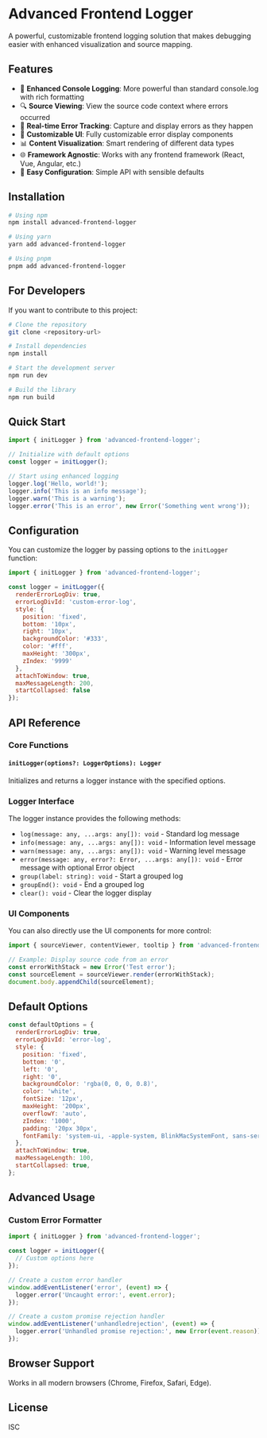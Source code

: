 # Advanced Frontend Logger

A powerful, customizable frontend logging solution that makes debugging easier with enhanced visualization and source mapping.

## Features

- 🚀 **Enhanced Console Logging**: More powerful than standard console.log with rich formatting
- 🔍 **Source Viewing**: View the source code context where errors occurred
- 🔄 **Real-time Error Tracking**: Capture and display errors as they happen
- 🎨 **Customizable UI**: Fully customizable error display components
- 📊 **Content Visualization**: Smart rendering of different data types
- 🌐 **Framework Agnostic**: Works with any frontend framework (React, Vue, Angular, etc.)
- 🔧 **Easy Configuration**: Simple API with sensible defaults

## Installation

```bash
# Using npm
npm install advanced-frontend-logger

# Using yarn
yarn add advanced-frontend-logger

# Using pnpm
pnpm add advanced-frontend-logger
```

## For Developers

If you want to contribute to this project:

```bash
# Clone the repository
git clone <repository-url>

# Install dependencies
npm install

# Start the development server
npm run dev

# Build the library
npm run build
```

## Quick Start

```javascript
import { initLogger } from 'advanced-frontend-logger';

// Initialize with default options
const logger = initLogger();

// Start using enhanced logging
logger.log('Hello, world!');
logger.info('This is an info message');
logger.warn('This is a warning');
logger.error('This is an error', new Error('Something went wrong'));
```

## Configuration

You can customize the logger by passing options to the `initLogger` function:

```javascript
import { initLogger } from 'advanced-frontend-logger';

const logger = initLogger({
  renderErrorLogDiv: true,
  errorLogDivId: 'custom-error-log',
  style: {
    position: 'fixed',
    bottom: '10px',
    right: '10px',
    backgroundColor: '#333',
    color: '#fff',
    maxHeight: '300px',
    zIndex: '9999'
  },
  attachToWindow: true,
  maxMessageLength: 200,
  startCollapsed: false
});
```

## API Reference

### Core Functions

#### `initLogger(options?: LoggerOptions): Logger`

Initializes and returns a logger instance with the specified options.

### Logger Interface

The logger instance provides the following methods:

- `log(message: any, ...args: any[]): void` - Standard log message
- `info(message: any, ...args: any[]): void` - Information level message
- `warn(message: any, ...args: any[]): void` - Warning level message
- `error(message: any, error?: Error, ...args: any[]): void` - Error message with optional Error object
- `group(label: string): void` - Start a grouped log
- `groupEnd(): void` - End a grouped log
- `clear(): void` - Clear the logger display

### UI Components

You can also directly use the UI components for more control:

```javascript
import { sourceViewer, contentViewer, tooltip } from 'advanced-frontend-logger';

// Example: Display source code from an error
const errorWithStack = new Error('Test error');
const sourceElement = sourceViewer.render(errorWithStack);
document.body.appendChild(sourceElement);
```

## Default Options

```javascript
const defaultOptions = {
  renderErrorLogDiv: true,
  errorLogDivId: 'error-log',
  style: {
    position: 'fixed',
    bottom: '0',
    left: '0',
    right: '0',
    backgroundColor: 'rgba(0, 0, 0, 0.8)',
    color: 'white',
    fontSize: '12px',
    maxHeight: '200px',
    overflowY: 'auto',
    zIndex: '1000',
    padding: '20px 30px',
    fontFamily: 'system-ui, -apple-system, BlinkMacSystemFont, sans-serif'
  },
  attachToWindow: true,
  maxMessageLength: 100,
  startCollapsed: true,
};
```

## Advanced Usage

### Custom Error Formatter

```javascript
import { initLogger } from 'advanced-frontend-logger';

const logger = initLogger({
  // Custom options here
});

// Create a custom error handler
window.addEventListener('error', (event) => {
  logger.error('Uncaught error:', event.error);
});

// Create a custom promise rejection handler
window.addEventListener('unhandledrejection', (event) => {
  logger.error('Unhandled promise rejection:', new Error(event.reason));
});
```

## Browser Support

Works in all modern browsers (Chrome, Firefox, Safari, Edge).

## License

ISC